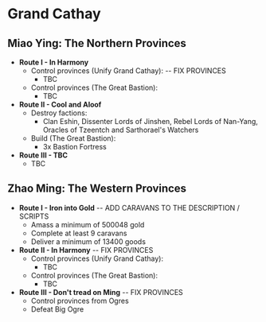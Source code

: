 # Grand Cathay

## Miao Ying: The Northern Provinces

* **Route I - In Harmony**
  * Control provinces (Unify Grand Cathay): -- FIX PROVINCES
    * TBC
  * Control provinces (The Great Bastion):
    * TBC
* **Route II - Cool and Aloof**
  * Destroy factions:
    * Clan Eshin, Dissenter Lords of Jinshen, Rebel Lords of Nan-Yang, Oracles of Tzeentch and Sarthorael's Watchers
  * Build (The Great Bastion):
    * 3x Bastion Fortress
* **Route III - TBC**
  * TBC

## Zhao Ming: The Western Provinces

* **Route I - Iron into Gold**  -- ADD CARAVANS TO THE DESCRIPTION / SCRIPTS
  * Amass a minimum of 500048 gold
  * Complete at least 9 caravans
  * Deliver a minimum of 13400 goods
* **Route II - In Harmony**  -- FIX PROVINCES
  * Control provinces (Unify Grand Cathay):
    * TBC
  * Control provinces (The Great Bastion):
    * TBC
* **Route III - Don't tread on Ming** -- FIX PROVINCES
  * Control provinces from Ogres
  * Defeat Big Ogre
